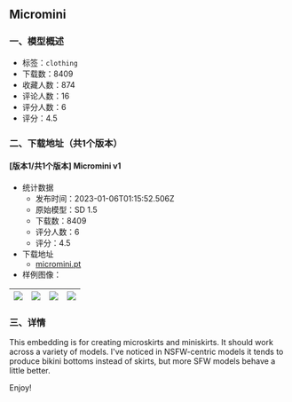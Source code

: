 ## Micromini
### 一、模型概述

- 标签：`clothing`
- 下载数：8409
- 收藏人数：874
- 评论人数：16
- 评分人数：6
- 评分：4.5

### 二、下载地址（共1个版本）

#### [版本1/共1个版本] Micromini v1

- 统计数据
  - 发布时间：2023-01-06T01:15:52.506Z
  - 原始模型：SD 1.5
  - 下载数：8409
  - 评分人数：6
  - 评分：4.5
- 下载地址
  - [micromini.pt](https://civitai.com/api/download/models/4341)
- 样例图像：

| <img src="https://image.civitai.com/xG1nkqKTMzGDvpLrqFT7WA/ba44236e-d4d6-4eb0-c6c7-3e454d162100/width=450/28910.jpeg" /> | <img src="https://image.civitai.com/xG1nkqKTMzGDvpLrqFT7WA/06c82d08-644f-4efb-4841-df635be58c00/width=450/28917.jpeg" /> | <img src="https://image.civitai.com/xG1nkqKTMzGDvpLrqFT7WA/5cb3141d-78e6-49d0-dd82-428b417fba00/width=450/28916.jpeg" /> | <img src="https://image.civitai.com/xG1nkqKTMzGDvpLrqFT7WA/427071d9-1b10-420f-eeb4-7a8d5d639300/width=450/28915.jpeg" /> |
| ---- | ---- | ---- | ---- |


### 三、详情
<p>This embedding is for creating microskirts and miniskirts. It should work across a variety of models. I've noticed in NSFW-centric models it tends to produce bikini bottoms instead of skirts, but more SFW models behave a little better.</p><p></p><p>Enjoy!</p>